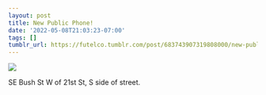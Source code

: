 ```yaml
---
layout: post
title: New Public Phone!
date: '2022-05-08T21:03:23-07:00'
tags: []
tumblr_url: https://futelco.tumblr.com/post/683743907319808000/new-public-phone
---
```

![](https://64.media.tumblr.com/a88a6647b58c275ab091f4abcee6d134/5eda070de41e409e-7e/s540x810/63bcd41ea142708d3cc5f40517fd0fbc3ee60294.jpg)

SE Bush St W of 21st St, S side of street.

